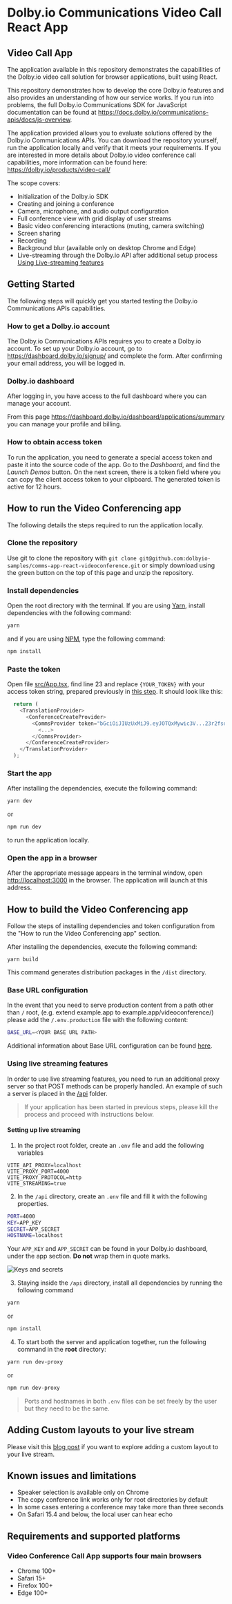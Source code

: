 # Dolby.io Communications Video Call React App

## Video Call App

The application available in this repository demonstrates the capabilities of the Dolby.io video call solution for browser applications, built using React.

This repository demonstrates how to develop the core Dolby.io features and also provides an understanding of how our service works. If you run into problems, the full Dolby.io Communications SDK for JavaScript documentation can be found at <https://docs.dolby.io/communications-apis/docs/js-overview>.

The application provided allows you to evaluate solutions offered by the Dolby.io Communications APIs. You can download the repository yourself, run the application locally and verify that it meets your requirements. If you are interested in more details about Dolby.io video conference call capabilities, more information can be found here:
<https://dolby.io/products/video-call/>

The scope covers:

- Initialization of the Dolby.io SDK
- Creating and joining a conference
- Camera, microphone, and audio output configuration
- Full conference view with grid display of user streams
- Basic video conferencing interactions (muting, camera switching)
- Screen sharing
- Recording
- Background blur (available only on desktop Chrome and Edge)
- Live-streaming through the Dolby.io API after additional setup process [Using Live-streaming features](#using-live-streaming-features)

## Getting Started

The following steps will quickly get you started testing the Dolby.io Communications APIs capabilities.

### How to get a Dolby.io account

The Dolby.io Communications APIs requires you to create a Dolby.io account.
To set up your Dolby.io account, go to <https://dashboard.dolby.io/signup/> and complete the form. After confirming your email address, you will be logged in.

### Dolby.io dashboard

After logging in, you have access to the full dashboard where you can manage your account.

From this page <https://dashboard.dolby.io/dashboard/applications/summary> you can manage your profile and billing.

### How to obtain access token

To run the application, you need to generate a special access token and paste it into the source code of the app. Go to the _Dashboard_, and find the _Launch Demos_ button. On the next screen, there is a token field where you can copy the client access token to your clipboard. The generated token is active for 12 hours.

## How to run the Video Conferencing app

The following details the steps required to run the application locally.

### Clone the repository

Use git to clone the repository with
`git clone git@github.com:dolbyio-samples/comms-app-react-videoconference.git`
or simply download using the green button on the top of this page and unzip the repository.

### Install dependencies

Open the root directory with the terminal. If you are using [Yarn](https://yarnpkg.com/), install dependencies with the following command:

```bash
yarn
```

and if you are using [NPM](https://www.npmjs.com/), type the following command:

```bash
npm install
```

### Paste the token

Open file [src/App.tsx](./src/App.tsx), find line 23 and replace `{YOUR_TOKEN}` with your access token string, prepared previously in [this step](#how-to-obtain-access-token). It should look like this:

```javascript
  return (
    <TranslationProvider>
      <ConferenceCreateProvider>
        <CommsProvider token="bGciOiJIUzUxMiJ9.eyJOTQxMywic3V...23r2fsdvsdfsfdsvfd">
          <...>
        </CommsProvider>
      </ConferenceCreateProvider>
    </TranslationProvider>
  );
```

### Start the app

After installing the dependencies, execute the following command:

```bash
yarn dev
```

or

```bash
npm run dev
```

to run the application locally.

### Open the app in a browser

After the appropriate message appears in the terminal window, open <http://localhost:3000> in the browser. The application will launch at this address.

## How to build the Video Conferencing app

Follow the steps of installing dependencies and token configuration from the "How to run the Video Conferencing app" section.

After installing the dependencies, execute the following command:

`yarn build`

This command generates distribution packages in the `/dist` directory.

### Base URL configuration

In the event that you need to serve production content from a path other than `/` root, (e.g. extend example.app to example.app/videoconference/) please add the `/.env.production` file with the following content:

```bash
BASE_URL=<YOUR BASE URL PATH>
```

Additional information about Base URL configuration can be found [here](https://vitejs.dev/config/shared-options.html#base).

### Using live streaming features

In order to use live streaming features, you need to run an additional proxy server so that POST methods can be properly handled. An example of such a server is placed in the [/api](api/) folder.

> If your application has been started in previous steps, please kill the process and proceed with instructions below.

#### Setting up live streaming

1. In the project root folder, create an `.env` file and add the following variables

```env
VITE_API_PROXY=localhost
VITE_PROXY_PORT=4000
VITE_PROXY_PROTOCOL=http
VITE_STREAMING=true
```

2. In the `/api` directory, create an `.env` file and fill it with the following properties.

```bash
PORT=4000
KEY=APP_KEY
SECRET=APP_SECRET
HOSTNAME=localhost
```

Your `APP_KEY` and `APP_SECRET` can be found in your Dolby.io dashboard, under the app section. **Do not** wrap them in quote marks.

![Keys and secrets](documentation/assets/app_keys.png)

3. Staying inside the `/api` directory, install all dependencies by running the following command

```bash
yarn
```

or

```bash
npm install
```

4. To start both the server and application together, run the following command in the **root** directory:

```bash
yarn run dev-proxy
```

or

```bash
npm run dev-proxy
```

> Ports and hostnames in both `.env` files can be set freely by the user but they need to be the same.

## Adding Custom layouts to your live stream

Please visit this [blog post](https://dolby.io/blog/creating-a-custom-mixer-layout-for-streaming-a-conference/) if you want to explore adding a custom layout to your live stream.

## Known issues and limitations

- Speaker selection is available only on Chrome
- The copy conference link works only for root directories by default
- In some cases entering a conference may take more than three seconds
- On Safari 15.4 and below, the local user can hear echo

## Requirements and supported platforms

### Video Conference Call App supports four main browsers

- Chrome 100+
- Safari 15+
- Firefox 100+
- Edge 100+
